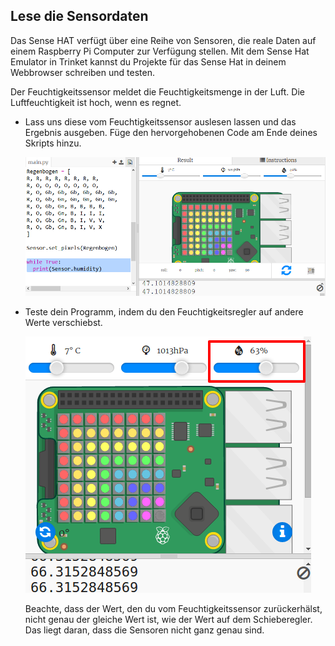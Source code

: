 ## Lese die Sensordaten

Das Sense HAT verfügt über eine Reihe von Sensoren, die reale Daten auf einem Raspberry Pi Computer zur Verfügung stellen. Mit dem Sense Hat Emulator in Trinket kannst du Projekte für das Sense Hat in deinem Webbrowser schreiben und testen.

Der Feuchtigkeitssensor meldet die Feuchtigkeitsmenge in der Luft. Die Luftfeuchtigkeit ist hoch, wenn es regnet.

+ Lass uns diese vom Feuchtigkeitssensor auslesen lassen und das Ergebnis ausgeben. Füge den hervorgehobenen Code am Ende deines Skripts hinzu.
    
    ![Screenshot](images/rainbow-humid.png)

+ Teste dein Programm, indem du den Feuchtigkeitsregler auf andere Werte verschiebst.
    
    ![screenshot](images/rainbow-slider.png)
    
    Beachte, dass der Wert, den du vom Feuchtigkeitssensor zurückerhälst, nicht genau der gleiche Wert ist, wie der Wert auf dem Schieberegler. Das liegt daran, dass die Sensoren nicht ganz genau sind.